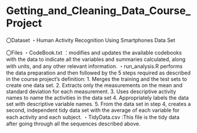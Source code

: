 # Getting_and_Cleaning_Data_Course_Project

〇Dataset
  ・Human Activity Recognition Using Smartphones Data Set

〇Files
・CodeBook.txt ：modifies and updates the available codebooks with the data to indicate all the variables and summaries calculated, along with units, and any other relevant information.
・run_analysis.R performs the data preparation and then followed by the 5 steps required as described in the course project’s definition:
      1. Merges the training and the test sets to create one data set.
      2. Extracts only the measurements on the mean and standard deviation for each measurement.
      3. Uses descriptive activity names to name the activities in the data set
      4. Appropriately labels the data set with descriptive variable names.
      5. From the data set in step 4, creates a second, independent tidy data set with the average of each variable for each activity and each subject.
・TidyData.csv :This file is the tidy data after going through all the sequences described above.
